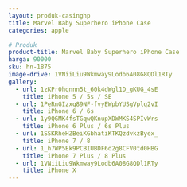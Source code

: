 ```yaml
---
layout: produk-casinghp
title: Marvel Baby Superhero iPhone Case
categories: apple

# Produk
product-title: Marvel Baby Superhero iPhone Case
harga: 90000
sku: hn-1875
image-drive: 1VNiiLiu9Wkmway9Lodb6A08G8QDl1RTy
gallery:
  - url: 1zKPr0hqnnn5t_60k4dWgl1D_gKUG_4sE
    title: iPhone 5 / 5s / SE
  - url: 1PeRnGIzxq89NF-fvyEWpbYUSgVplq2vI
    title: iPhone 6 / 6s
  - url: 1y9QGMK4fsTGqwQKnupXDWMKS4SPIvWrs
    title: iPhone 6 Plus / 6s Plus
  - url: 1SSKRheHZBeiKGbhatiKTKQzdvkzByex_
    title: iPhone 7 / 8
  - url: 1_h7WP5Ek9PCBIUBDF6o2g8CFV0td0HBG
    title: iPhone 7 Plus / 8 Plus
  - url: 1VNiiLiu9Wkmway9Lodb6A08G8QDl1RTy
    title: iPhone X
---
```

